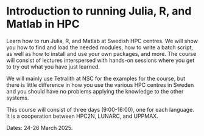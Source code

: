 # Introduction to running Julia, R, and Matlab in HPC

Learn how to run Julia, R, and Matlab at Swedish HPC centres. We will show you how to find and load the needed modules, how to write a batch script, as well as how to install and use your own packages, and more.
The course will consist of lectures interspersed with hands-on sessions where you get to try out what you have just learned.

We will mainly use Tetralith at NSC for the examples for the course, but there is little difference in how you use the various HPC centres in Sweden and you should have no problems applying the knowledge to the other systems.

This course will consist of three days (9:00-16:00), one for each language. It is a cooperation between HPC2N, LUNARC, and UPPMAX.

Dates: 24-26 March 2025.
